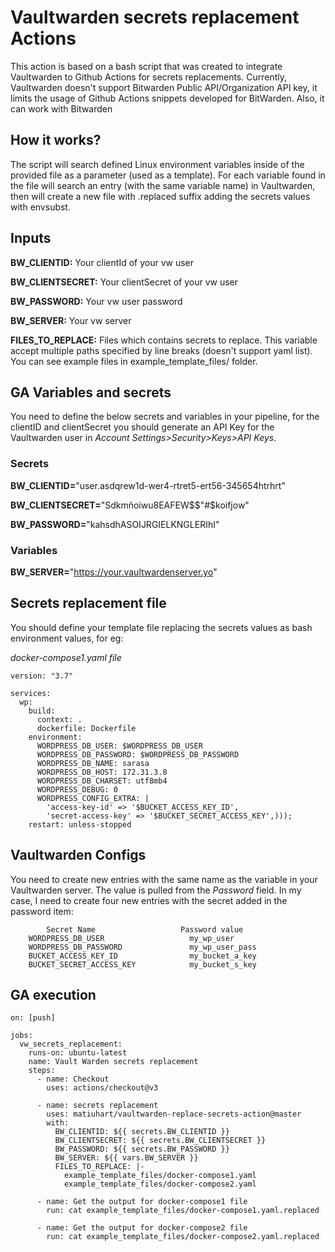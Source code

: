 # Vaultwarden secrets replacement Actions

This action is based on a bash script that was created to integrate Vaultwarden to Github Actions for secrets replacements. Currently, Vaultwarden doesn't support Bitwarden Public API/Organization API key, it limits the usage of Github Actions snippets developed for BitWarden. Also, it can work with Bitwarden

## How it works?
The script will search defined Linux environment variables inside of the provided file as a parameter (used as a template). For each variable found in the file will search an entry (with the same variable name) in Vaultwarden, then   will create a new file with .replaced suffix adding the secrets values with envsubst.

## Inputs

**BW_CLIENTID:** Your clientId of your vw user 

**BW_CLIENTSECRET:** Your clientSecret of your vw user 

**BW_PASSWORD:** Your vw user password

**BW_SERVER:** Your vw server

**FILES_TO_REPLACE:** Files which contains secrets to replace. This variable accept multiple paths specified by line breaks (doesn't support yaml list). You can see example files in example_template_files/ folder.

## GA Variables and secrets
You need to define the below secrets and variables in your pipeline, for the clientID and clientSecret you should generate an API Key for the Vaultwarden user in *Account Settings>Security>Keys>API Keys*.

### Secrets

**BW_CLIENTID=**"user.asdqrew1d-wer4-rtret5-ert56-345654htrhrt"

**BW_CLIENTSECRET=**"Sdkmñoiwu8EAFEW$$"#$koifjow"

**BW_PASSWORD=**"kahsdhASOIJRGIELKNGLERIhI"


### Variables

**BW_SERVER=**"https://your.vaultwardenserver.yo"


## Secrets replacement file
You should define your template file replacing the secrets values as bash environment values, for eg:

*docker-compose1.yaml file*
```
version: "3.7"

services:
  wp:
    build:
      context: .
      dockerfile: Dockerfile
    environment:
      WORDPRESS_DB_USER: $WORDPRESS_DB_USER
      WORDPRESS_DB_PASSWORD: $WORDPRESS_DB_PASSWORD
      WORDPRESS_DB_NAME: sarasa
      WORDPRESS_DB_HOST: 172.31.3.8
      WORDPRESS_DB_CHARSET: utf8mb4
      WORDPRESS_DEBUG: 0
      WORDPRESS_CONFIG_EXTRA: |
        'access-key-id' => '$BUCKET_ACCESS_KEY_ID',
        'secret-access-key' => '$BUCKET_SECRET_ACCESS_KEY',)));
    restart: unless-stopped
```

## Vaultwarden Configs
You need to create new entries with the same name as the variable in your Vaultwarden server. The value is pulled from the *Password* field.
In my case, I need to create four new entries with the secret added in the password item:

```
        Secret Name                   Password value
    WORDPRESS_DB_USER                   my_wp_user
    WORDPRESS_DB_PASSWORD               my_wp_user_pass
    BUCKET_ACCESS_KEY_ID                my_bucket_a_key
    BUCKET_SECRET_ACCESS_KEY            my_bucket_s_key
```

## GA execution
```
on: [push]

jobs:
  vw_secrets_replacement:
    runs-on: ubuntu-latest
    name: Vault Warden secrets replacement
    steps:
      - name: Checkout
        uses: actions/checkout@v3
      
      - name: secrets replacement
        uses: matiuhart/vaultwarden-replace-secrets-action@master
        with:
          BW_CLIENTID: ${{ secrets.BW_CLIENTID }}
          BW_CLIENTSECRET: ${{ secrets.BW_CLIENTSECRET }}
          BW_PASSWORD: ${{ secrets.BW_PASSWORD }}
          BW_SERVER: ${{ vars.BW_SERVER }}
          FILES_TO_REPLACE: |- 
            example_template_files/docker-compose1.yaml
            example_template_files/docker-compose2.yaml
     
      - name: Get the output for docker-compose1 file
        run: cat example_template_files/docker-compose1.yaml.replaced

      - name: Get the output for docker-compose2 file
        run: cat example_template_files/docker-compose2.yaml.replaced
```
